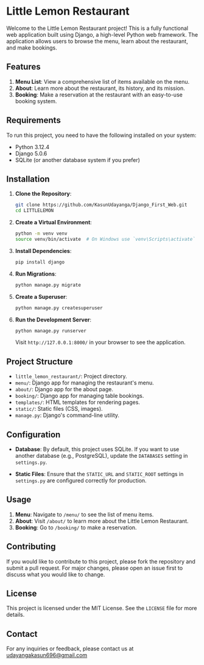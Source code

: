 # Little Lemon Restaurant

Welcome to the Little Lemon Restaurant project! This is a fully functional web application built using Django, a high-level Python web framework. The application allows users to browse the menu, learn about the restaurant, and make bookings.

## Features

1. **Menu List**: View a comprehensive list of items available on the menu.
2. **About**: Learn more about the restaurant, its history, and its mission.
3. **Booking**: Make a reservation at the restaurant with an easy-to-use booking system.

## Requirements

To run this project, you need to have the following installed on your system:

- Python 3.12.4
- Django 5.0.6
- SQLite (or another database system if you prefer)

## Installation

1. **Clone the Repository**:

    ```bash
    git clone https://github.com/KasunUdayanga/Django_First_Web.git
    cd LITTLELEMON
    ```

2. **Create a Virtual Environment**:

    ```bash
    python -m venv venv
    source venv/bin/activate  # On Windows use `venv\Scripts\activate`
    ```

3. **Install Dependencies**:

    ```bash
    pip install django
    ```

4. **Run Migrations**:

    ```bash
    python manage.py migrate
    ```

5. **Create a Superuser**:

    ```bash
    python manage.py createsuperuser
    ```

6. **Run the Development Server**:

    ```bash
    python manage.py runserver
    ```

    Visit `http://127.0.0.1:8000/` in your browser to see the application.

## Project Structure

- `little_lemon_restaurant/`: Project directory.
- `menu/`: Django app for managing the restaurant's menu.
- `about/`: Django app for the about page.
- `booking/`: Django app for managing table bookings.
- `templates/`: HTML templates for rendering pages.
- `static/`: Static files (CSS, images).
- `manage.py`: Django's command-line utility.

## Configuration

- **Database**: By default, this project uses SQLite. If you want to use another database (e.g., PostgreSQL), update the `DATABASES` setting in `settings.py`.

- **Static Files**: Ensure that the `STATIC_URL` and `STATIC_ROOT` settings in `settings.py` are configured correctly for production.

## Usage

1. **Menu**: Navigate to `/menu/` to see the list of menu items. 
2. **About**: Visit `/about/` to learn more about the Little Lemon Restaurant.
3. **Booking**: Go to `/booking/` to make a reservation.

## Contributing

If you would like to contribute to this project, please fork the repository and submit a pull request. For major changes, please open an issue first to discuss what you would like to change.

## License

This project is licensed under the MIT License. See the `LICENSE` file for more details.

## Contact

For any inquiries or feedback, please contact us at udayangakasun696@gmail.com

